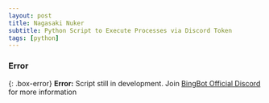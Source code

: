 ```yaml
---
layout: post
title: Nagasaki Nuker
subtitle: Python Script to Execute Processes via Discord Token
tags: [python]
---
```

### Error

{: .box-error}
**Error:** Script still in development. Join [BingBot Official Discord](https://discord.gg/d6TB9xUBgj) for more information
